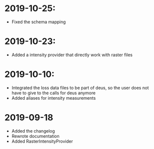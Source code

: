 # 2019-10-25:

- Fixed the schema mapping

# 2019-10-23:

- Added a intensity provider that directly work with raster files

# 2019-10-10:

- Integrated the loss data files to be part of deus, so
  the user does not have to give to the calls for deus anymore
- Added aliases for intensity measurements

# 2019-09-18

- Added the changelog
- Rewrote documentation
- Added RasterIntensityProvider
